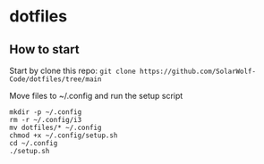 # dotfiles



## How to start
Start by clone this repo:
`git clone https://github.com/SolarWolf-Code/dotfiles/tree/main`

Move files to ~/.config and run the setup script
```
mkdir -p ~/.config
rm -r ~/.config/i3
mv dotfiles/* ~/.config
chmod +x ~/.config/setup.sh
cd ~/.config
./setup.sh
```
